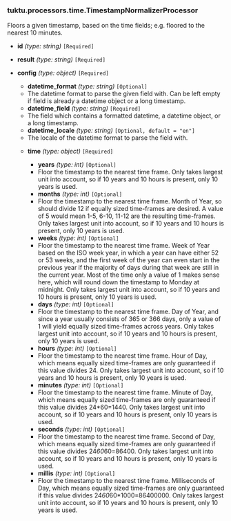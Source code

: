 ### tuktu.processors.time.TimestampNormalizerProcessor
Floors a given timestamp, based on the time fields; e.g. floored to the nearest 10 minutes.

  * **id** *(type: string)* `[Required]`

  * **result** *(type: string)* `[Required]`

  * **config** *(type: object)* `[Required]`

    * **datetime_format** *(type: string)* `[Optional]`
    - The datetime format to parse the given field with. Can be left empty if field is already a datetime object or a long timestamp.

    * **datetime_field** *(type: string)* `[Required]`
    - The field which contains a formatted datetime, a datetime object, or a long timestamp.

    * **datetime_locale** *(type: string)* `[Optional, default = "en"]`
    - The locale of the datetime format to parse the field with.

    * **time** *(type: object)* `[Required]`

      * **years** *(type: int)* `[Optional]`
      - Floor the timestamp to the nearest time frame. Only takes largest unit into account, so if 10 years and 10 hours is present, only 10 years is used.

      * **months** *(type: int)* `[Optional]`
      - Floor the timestamp to the nearest time frame. Month of Year, so should divide 12 if equally sized time-frames are desired. A value of 5 would mean 1-5, 6-10, 11-12 are the resulting time-frames. Only takes largest unit into account, so if 10 years and 10 hours is present, only 10 years is used.

      * **weeks** *(type: int)* `[Optional]`
      - Floor the timestamp to the nearest time frame. Week of Year based on the ISO week year, in which a year can have either 52 or 53 weeks, and the first week of the year can even start in the previous year if the majority of days during that week are still in the current year. Most of the time only a value of 1 makes sense here, which will round down the timestamp to Monday at midnight. Only takes largest unit into account, so if 10 years and 10 hours is present, only 10 years is used.

      * **days** *(type: int)* `[Optional]`
      - Floor the timestamp to the nearest time frame. Day of Year, and since a year usually consists of 365 or 366 days, only a value of 1 will yield equally sized time-frames across years. Only takes largest unit into account, so if 10 years and 10 hours is present, only 10 years is used.

      * **hours** *(type: int)* `[Optional]`
      - Floor the timestamp to the nearest time frame. Hour of Day, which means equally sized time-frames are only guaranteed if this value divides 24. Only takes largest unit into account, so if 10 years and 10 hours is present, only 10 years is used.

      * **minutes** *(type: int)* `[Optional]`
      - Floor the timestamp to the nearest time frame. Minute of Day, which means equally sized time-frames are only guaranteed if this value divides 24*60=1440. Only takes largest unit into account, so if 10 years and 10 hours is present, only 10 years is used.

      * **seconds** *(type: int)* `[Optional]`
      - Floor the timestamp to the nearest time frame. Second of Day, which means equally sized time-frames are only guaranteed if this value divides 24*60*60=86400. Only takes largest unit into account, so if 10 years and 10 hours is present, only 10 years is used.

      * **millis** *(type: int)* `[Optional]`
      - Floor the timestamp to the nearest time frame. Milliseconds of Day, which means equally sized time-frames are only guaranteed if this value divides 24*60*60*1000=86400000. Only takes largest unit into account, so if 10 years and 10 hours is present, only 10 years is used.

